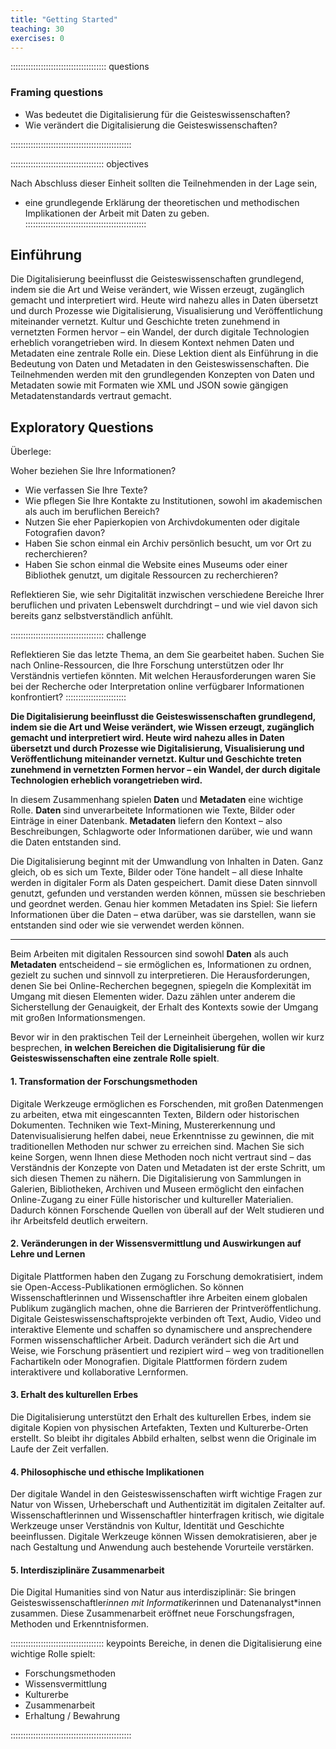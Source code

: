 ```yaml
---
title: "Getting Started"
teaching: 30
exercises: 0
---
```


:::::::::::::::::::::::::::::::::::::: questions

### Framing questions 

- Was bedeutet die Digitalisierung für die Geisteswissenschaften?
- Wie verändert die Digitalisierung die Geisteswissenschaften?

::::::::::::::::::::::::::::::::::::::::::::::::
  
::::::::::::::::::::::::::::::::::::: objectives  

Nach Abschluss dieser Einheit sollten die Teilnehmenden in der Lage sein,

- eine grundlegende Erklärung der theoretischen und methodischen Implikationen der Arbeit mit Daten zu geben.
::::::::::::::::::::::::::::::::::::::::::::::::

## Einführung

Die Digitalisierung beeinflusst die Geisteswissenschaften grundlegend, indem sie die Art und Weise verändert, wie Wissen erzeugt, zugänglich gemacht und interpretiert wird. Heute wird nahezu alles in Daten übersetzt und durch Prozesse wie Digitalisierung, Visualisierung und Veröffentlichung miteinander vernetzt. Kultur und Geschichte treten zunehmend in vernetzten Formen hervor – ein Wandel, der durch digitale Technologien erheblich vorangetrieben wird. In diesem Kontext nehmen Daten und Metadaten eine zentrale Rolle ein.
Diese Lektion dient als Einführung in die Bedeutung von Daten und Metadaten in den Geisteswissenschaften. Die Teilnehmenden werden mit den grundlegenden Konzepten von Daten und Metadaten sowie mit Formaten wie XML und JSON sowie gängigen Metadatenstandards vertraut gemacht.

## Exploratory Questions

Überlege: 

Woher beziehen Sie Ihre Informationen?

- Wie verfassen Sie Ihre Texte?
- Wie pflegen Sie Ihre Kontakte zu Institutionen, sowohl im akademischen als auch im beruflichen Bereich?
- Nutzen Sie eher Papierkopien von Archivdokumenten oder digitale Fotografien davon?
- Haben Sie schon einmal ein Archiv persönlich besucht, um vor Ort zu recherchieren?
- Haben Sie schon einmal die Website eines Museums oder einer Bibliothek genutzt, um digitale Ressourcen zu recherchieren?

Reflektieren Sie, wie sehr Digitalität inzwischen verschiedene Bereiche Ihrer beruflichen und privaten Lebenswelt durchdringt – und wie viel davon sich bereits ganz selbstverständlich anfühlt.



::::::::::::::::::::::::::::::::::::: challenge 

Reflektieren Sie das letzte Thema, an dem Sie gearbeitet haben. Suchen Sie nach Online-Ressourcen, die Ihre Forschung unterstützen oder Ihr Verständnis vertiefen könnten.
Mit welchen Herausforderungen waren Sie bei der Recherche oder Interpretation online verfügbarer Informationen konfrontiert?
:::::::::::::::::::::::: 



**Die Digitalisierung beeinflusst die Geisteswissenschaften grundlegend, indem sie die Art und Weise verändert, wie Wissen erzeugt, zugänglich gemacht und interpretiert wird. Heute wird nahezu alles in Daten übersetzt und durch Prozesse wie Digitalisierung, Visualisierung und Veröffentlichung miteinander vernetzt. Kultur und Geschichte treten zunehmend in vernetzten Formen hervor – ein Wandel, der durch digitale Technologien erheblich vorangetrieben wird.**

In diesem Zusammenhang spielen **Daten** und **Metadaten** eine wichtige Rolle. **Daten** sind unverarbeitete Informationen wie Texte, Bilder oder Einträge in einer Datenbank. **Metadaten** liefern den Kontext – also Beschreibungen, Schlagworte oder Informationen darüber, wie und wann die Daten entstanden sind.

Die Digitalisierung beginnt mit der Umwandlung von Inhalten in Daten. Ganz gleich, ob es sich um Texte, Bilder oder Töne handelt – all diese Inhalte werden in digitaler Form als Daten gespeichert. Damit diese Daten sinnvoll genutzt, gefunden und verstanden werden können, müssen sie beschrieben und geordnet werden. Genau hier kommen Metadaten ins Spiel: Sie liefern Informationen über die Daten – etwa darüber, was sie darstellen, wann sie entstanden sind oder wie sie verwendet werden können.


---

Beim Arbeiten mit digitalen Ressourcen sind sowohl **Daten** als auch **Metadaten** entscheidend – sie ermöglichen es, Informationen zu ordnen, gezielt zu suchen und sinnvoll zu interpretieren. Die Herausforderungen, denen Sie bei Online-Recherchen begegnen, spiegeln die Komplexität im Umgang mit diesen Elementen wider. Dazu zählen unter anderem die Sicherstellung der Genauigkeit, der Erhalt des Kontexts sowie der Umgang mit großen Informationsmengen.

Bevor wir in den praktischen Teil der Lerneinheit übergehen, wollen wir kurz besprechen, **in welchen Bereichen die Digitalisierung für die Geisteswissenschaften eine zentrale Rolle spielt**.


#### 1. Transformation der Forschungsmethoden
Digitale Werkzeuge ermöglichen es Forschenden, mit großen Datenmengen zu arbeiten, etwa mit eingescannten Texten, Bildern oder historischen Dokumenten. Techniken wie Text-Mining, Mustererkennung und Datenvisualisierung helfen dabei, neue Erkenntnisse zu gewinnen, die mit traditionellen Methoden nur schwer zu erreichen sind. Machen Sie sich keine Sorgen, wenn Ihnen diese Methoden noch nicht vertraut sind – das Verständnis der Konzepte von Daten und Metadaten ist der erste Schritt, um sich diesen Themen zu nähern.
Die Digitalisierung von Sammlungen in Galerien, Bibliotheken, Archiven und Museen ermöglicht den einfachen Online-Zugang zu einer Fülle historischer und kultureller Materialien. Dadurch können Forschende Quellen von überall auf der Welt studieren und ihr Arbeitsfeld deutlich erweitern.

#### 2. Veränderungen in der Wissensvermittlung und Auswirkungen auf Lehre und Lernen
Digitale Plattformen haben den Zugang zu Forschung demokratisiert, indem sie Open-Access-Publikationen ermöglichen. So können Wissenschaftlerinnen und Wissenschaftler ihre Arbeiten einem globalen Publikum zugänglich machen, ohne die Barrieren der Printveröffentlichung.
Digitale Geisteswissenschaftsprojekte verbinden oft Text, Audio, Video und interaktive Elemente und schaffen so dynamischere und ansprechendere Formen wissenschaftlicher Arbeit. Dadurch verändert sich die Art und Weise, wie Forschung präsentiert und rezipiert wird – weg von traditionellen Fachartikeln oder Monografien. Digitale Plattformen fördern zudem interaktivere und kollaborative Lernformen.

#### 3. Erhalt des kulturellen Erbes
Die Digitalisierung unterstützt den Erhalt des kulturellen Erbes, indem sie digitale Kopien von physischen Artefakten, Texten und Kulturerbe-Orten erstellt. So bleibt ihr digitales Abbild erhalten, selbst wenn die Originale im Laufe der Zeit verfallen.

#### 4. Philosophische und ethische Implikationen
Der digitale Wandel in den Geisteswissenschaften wirft wichtige Fragen zur Natur von Wissen, Urheberschaft und Authentizität im digitalen Zeitalter auf. Wissenschaftlerinnen und Wissenschaftler hinterfragen kritisch, wie digitale Werkzeuge unser Verständnis von Kultur, Identität und Geschichte beeinflussen.
Digitale Werkzeuge können Wissen demokratisieren, aber je nach Gestaltung und Anwendung auch bestehende Vorurteile verstärken.

#### 5. Interdisziplinäre Zusammenarbeit
  Die Digital Humanities sind von Natur aus interdisziplinär: Sie bringen Geisteswissenschaftler*innen mit Informatiker*innen und Datenanalyst*innen zusammen. Diese Zusammenarbeit eröffnet neue Forschungsfragen, Methoden und Erkenntnisformen.


::::::::::::::::::::::::::::::::::::: keypoints 
Bereiche, in denen die Digitalisierung eine wichtige Rolle spielt:

- Forschungsmethoden
- Wissensvermittlung
- Kulturerbe
- Zusammenarbeit
- Erhaltung / Bewahrung


::::::::::::::::::::::::::::::::::::::::::::::::



